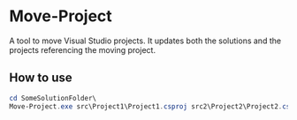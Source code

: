 # Move-Project
A tool to move Visual Studio projects.
It updates both the solutions and the projects referencing the moving project.

## How to use

``` powershell
cd SomeSolutionFolder\
Move-Project.exe src\Project1\Project1.csproj src2\Project2\Project2.csproj
```
